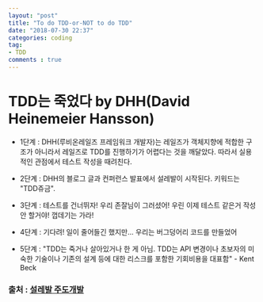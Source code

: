 ```yaml
---
layout: "post"
title: "To do TDD-or-NOT to do TDD"
date: "2018-07-30 22:37"
categories: coding
tag:
- TDD
comments : true
---
```


# TDD는 죽었다 by DHH(David Heinemeier Hansson)

* 1단계 : DHH(루비온레일즈 프레임워크 개발자)는 레일즈가 객체지향에 적합한 구조가
아니라서 레일즈로 TDD를 진행하기가 어렵다는 것을 깨달았다. 따라서 실용적인 관점에서
테스트 작성을 때려친다.

* 2단계 : DHH의 블로그 글과 컨퍼런스 발표에서 설레발이 시작된다. 키워드는 "TDD쥬금".

* 3단계 : 테스트를 건너뛰자! 우리 존잘님이 그러셨어! 우린 이제 테스트 같은거 작성 안
할거야! 껍데기는 가라!

* 4단계 : 기다려! 일이 줄어들긴 했지만... 우리는 버그덩어리 코드를 만들었어

* 5단계 : "TDD는 죽거나 살아있거나 한 게 아님. TDD는 API 변경이나 초보자의 미숙한
기술이나 기존의 설계 등에 대한 리스크를 포함한 기회비용을 대표함" - Kent Beck

### 출처 : [설레발 주도개발][c572fd98]

  [c572fd98]: https://lazygyu.net/blog/hype_driven_development "설레발 주도개발"
